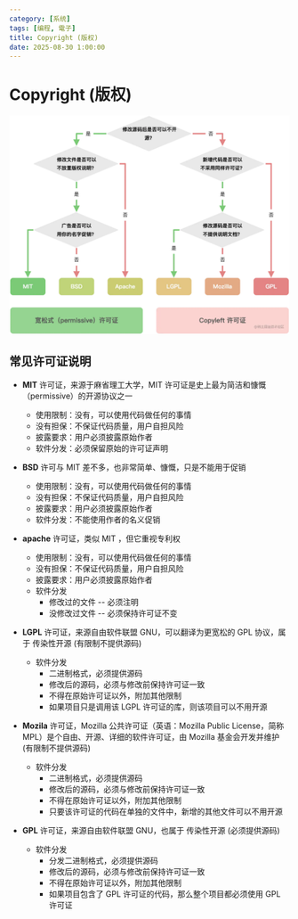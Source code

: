 ```yaml
---
category: [系统]
tags: [编程, 電子]
title: Copyright (版权)
date: 2025-08-30 1:00:00
---
```


<style>
  table {
    width: 100%
    }
  td {
    vertical-align: center;
    text-align: center;
  }
  td.left {
    vertical-align: center;
    text-align: left;
  }  
  table.inputT{
    margin: 10px;
    width: auto;
    margin-left: auto;
    margin-right: auto;
    border: none;
  }
  input{
    text-align: center;
    padding: 0px 10px;
  }
  iframe{
    width: 100%;
    display: block;
    border-style:none;
  }
</style>

# Copyright (版权)

![Alt X](../assets/img/misc/license.png)


## 常见许可证说明

 - **MIT** 许可证，来源于麻省理工大学，MIT 许可证是史上最为简洁和慷慨（permissive）的开源协议之一

    - 使用限制：没有，可以使用代码做任何的事情
    - 没有担保：不保证代码质量，用户自担风险
    - 披露要求：用户必须披露原始作者
    - 软件分发：必须保留原始的许可证声明


 - **BSD** 许可与 MIT 差不多，也非常简单、慷慨，只是不能用于促销

    - 使用限制：没有，可以使用代码做任何的事情
    - 没有担保：不保证代码质量，用户自担风险
    - 披露要求：用户必须披露原始作者
    - 软件分发：不能使用作者的名义促销


 - **apache** 许可证，类似 MIT ，但它重视专利权

    - 使用限制：没有，可以使用代码做任何的事情
    - 没有担保：不保证代码质量，用户自担风险
    - 披露要求：用户必须披露原始作者
    - 软件分发
       - 修改过的文件 -- 必须注明
       - 没修改过文件 -- 必须保持许可证不变


 - **LGPL** 许可证，来源自由软件联盟 GNU，可以翻译为更宽松的 GPL 协议，属于 传染性开源 (有限制不提供源码)

    - 软件分发
       - 二进制格式，必须提供源码
       - 修改后的源码，必须与修改前保持许可证一致
       - 不得在原始许可证以外，附加其他限制
       - 如果项目只是调用该 LGPL 许可证的库，则该项目可以不用开源


 - **Mozila** 许可证，Mozilla 公共许可证（英语：Mozilla Public License，简称 MPL）是个自由、开源、详细的软件许可证，由 Mozilla 基金会开发并维护 (有限制不提供源码)

    - 软件分发
        - 二进制格式，必须提供源码
        - 修改后的源码，必须与修改前保持许可证一致
        - 不得在原始许可证以外，附加其他限制
        - 只要该许可证的代码在单独的文件中，新增的其他文件可以不用开源


 - **GPL** 许可证，来源自由软件联盟 GNU，也属于 传染性开源 (必须提供源码)

    - 软件分发
       - 分发二进制格式，必须提供源码
       - 修改后的源码，必须与修改前保持许可证一致
       - 不得在原始许可证以外，附加其他限制
       - 如果项目包含了 GPL 许可证的代码，那么整个项目都必须使用 GPL 许可证

